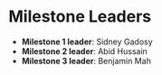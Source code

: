 # Milestone Leaders
* **Milestone 1 leader**: Sidney Gadosy
* **Milestone 2 leader**: Abid Hussain
* **Milestone 3 leader**: Benjamin Mah
